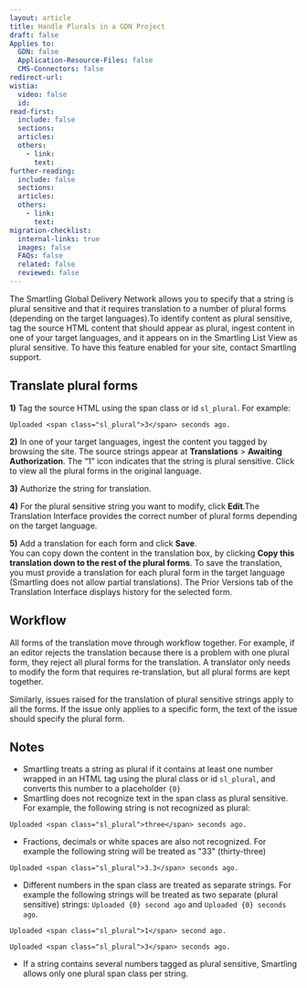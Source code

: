 ```yaml
---
layout: article
title: Handle Plurals in a GDN Project
draft: false
Applies to:
  GDN: false
  Application-Resource-Files: false
  CMS-Connectors: false
redirect-url:
wistia:
  video: false
  id:
read-first:
  include: false
  sections:
  articles:
  others:
    - link:
      text:
further-reading:
  include: false
  sections:
  articles:
  others:
    - link:
      text:
migration-checklist:
  internal-links: true
  images: false
  FAQs: false
  related: false
  reviewed: false
---
```


The Smartling Global Delivery Network allows you to specify that a string is plural sensitive and that it requires translation to a number of plural forms (depending on the target languages).To identify content as plural sensitive, tag the source HTML content that should appear as plural, ingest content in one of your target languages, and it appears on in the Smartling List View as plural sensitive. To have this feature enabled for your site, contact Smartling support.

## Translate plural forms

**1)**  Tag the source HTML using the span class or id `sl_plural`. For example:  

~~~
Uploaded <span class="sl_plural">3</span> seconds ago.
~~~

**2)**  In one of your target languages, ingest the content you tagged by browsing the site. The source strings appear at **Translations** > **Awaiting Authorization**. The “1” icon indicates that the string is plural sensitive. Click to view all the plural forms in the original language.

**3)**  Authorize the string for translation.

**4)**  For the plural sensitive string you want to modify, click **Edit**.The Translation Interface provides the correct number of plural forms depending on the target language.

**5)**  Add a translation for each form and click **Save**.  
    You can copy down the content in the translation box, by clicking **Copy this translation down to the rest of the plural forms**. To save the translation, you must provide a translation for each plural form in the target language (Smartling does not allow partial translations). The Prior Versions tab of the Translation Interface displays history for the selected form.

## Workflow

All forms of the translation move through workflow together. For example, if an editor rejects the translation because there is a problem with one plural form, they reject all plural forms for the translation. A translator only needs to modify the form that requires re-translation, but all plural forms are kept together.

Similarly, issues raised for the translation of plural sensitive strings apply to all the forms. If the issue only applies to a specific form, the text of the issue should specify the plural form.

## Notes

*   Smartling treats a string as plural if it contains at least one number wrapped in an HTML tag using the plural class or id `sl_plural`, and converts this number to a placeholder `{0}`
*   Smartling does not recognize text in the span class as plural sensitive. For example, the following string is not recognized as plural:

~~~
Uploaded <span class="sl_plural">three</span> seconds ago.
~~~

*   Fractions, decimals or white spaces are also not recognized. For example the following string will be treated as "33" (thirty-three)

~~~
Uploaded <span class="sl_plural">3.3</span> seconds ago.
~~~

 
*   Different numbers in the span class are treated as separate strings. For example the following strings will be treated as two separate (plural sensitive) strings: `Uploaded {0} second ago` and `Uploaded {0} seconds ago`.

~~~
Uploaded <span class="sl_plural">1</span> second ago.
~~~

~~~
Uploaded <span class="sl_plural">3</span> seconds ago.
~~~


*   If a string contains several numbers tagged as plural sensitive, Smartling allows only one plural span class per string.

